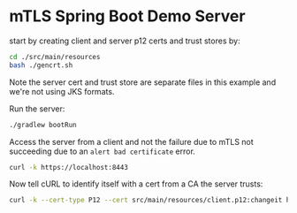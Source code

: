 mTLS Spring Boot Demo Server
====================

start by creating client and server p12 certs and trust stores by:

```bash
cd ./src/main/resources
bash ./gencrt.sh
```

Note the server cert and trust store are separate files in this example
and we're not using JKS formats.

Run the server:

```bash
./gradlew bootRun
```

Access the server from a client and not the failure due to mTLS not succeeding
due to an `alert bad certificate` error.

```bash
curl -k https://localhost:8443 
```

Now tell cURL to identify itself with a cert from a CA the server trusts:

```bash
curl -k --cert-type P12 --cert src/main/resources/client.p12:changeit https://localhost:8443 
```
